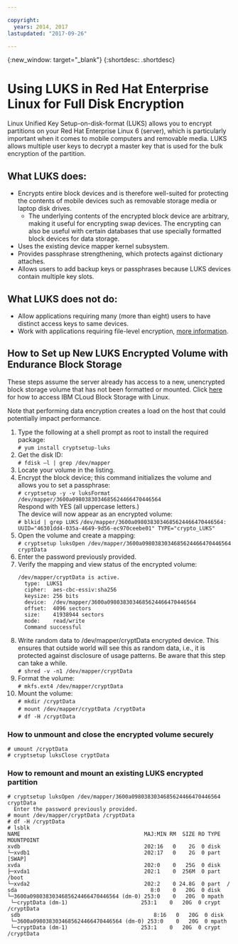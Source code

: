 ```yaml
---

copyright:
  years: 2014, 2017
lastupdated: "2017-09-26"

---
```

{:new_window: target="_blank"}
{:shortdesc: .shortdesc}

# Using LUKS in Red Hat Enterprise Linux for Full Disk Encryption

Linux Unified Key Setup-on-disk-format (LUKS) allows you to encrypt partitions on your Red Hat Enterprise Linux 6 (server), which is particularly important when it comes to mobile computers and removable media. LUKS allows multiple user keys to decrypt a master key that is used for the bulk encryption of the partition.

## What LUKS does:

- Encrypts entire block devices and is therefore well-suited for protecting the contents of mobile devices such as removable storage media or laptop disk drives.
    - The underlying contents of the encrypted block device are arbitrary, making it useful for encrypting swap devices. The encrypting can also be useful with certain databases that use specially formatted block devices for data storage.
- Uses the existing device mapper kernel subsystem.
- Provides passphrase strengthening, which protects against dictionary attaches.
- Allows users to add backup keys or passphrases because LUKS devices contain multiple key slots.


## What LUKS does not do:

- Allow applications requiring many (more than eight) users to have distinct access keys to same devices.
- Work with applications requiring file-level encryption, [more information](https://access.redhat.com/documentation/en-US/Red_Hat_Enterprise_Linux/7/html/Security_Guide/sec-Encryption.html).

## How to Set up New LUKS Encrypted Volume with Endurance Block Storage

These steps assume the server already has access to a new, unencrypted block storage volume that has not been formatted or mounted. Click [here](accessing_block_storage_linux.html) for how to access IBM CLoud Block Storage with Linux.

Note that performing data encryption creates a load on the host that could potentially impact performance.

1. Type the following at a shell prompt as root to install the required package:   <br/>
   `# yum install cryptsetup-luks`
2. Get the disk ID:<br/>
   `# fdisk –l | grep /dev/mapper`
3. Locate your volume in the listing.
4. Encrypt the block device; this command initializes the volume and allows you to set a passphrase: <br/>
   `# cryptsetup -y -v luksFormat /dev/mapper/3600a0980383034685624466470446564`<br/>
   Respond with YES (all uppercase letters.)<br/>
   The device will now appear as an encrypted volume:   <br/>
   `# blkid | grep LUKS`
   `/dev/mapper/3600a0980383034685624466470446564: UUID="46301dd4-035a-4649-9d56-ec970ceebe01" TYPE="crypto_LUKS"`
5. Open the volume and create a mapping:   <br/>
   `# cryptsetup luksOpen /dev/mapper/3600a0980383034685624466470446564 cryptData`
6. Enter the password previously provided.
7. Verify the mapping and view status of the encrypted volume:   <br/>
   ```# cryptsetup -v status cryptData
   /dev/mapper/cryptData is active.
     type:  LUKS1
     cipher:  aes-cbc-essiv:sha256
     keysize: 256 bits
     device:  /dev/mapper/3600a0980383034685624466470446564
     offset:  4096 sectors
     size:    41938944 sectors
     mode:    read/write
     Command successful
   ```
8. Write random data to /dev/mapper/cryptData encrypted device. This ensures that outside world will see this as random data, i.e., it is protected against disclosure of usage patterns. Be aware that this step can take a while.<br/>
    `# shred -v -n1 /dev/mapper/cryptData`
9. Format the volume:<br/>
   `# mkfs.ext4 /dev/mapper/cryptData`
10. Mount the volume:<br/>
   `# mkdir /cryptData`<br/>
   `# mount /dev/mapper/cryptData /cryptData`<br/>
   `# df -H /cryptData`<br/>

### How to unmount and close the encrypted volume securely
   ```
   # umount /cryptData
   # cryptsetup luksClose cryptData
   ```

### How to remount and mount an existing LUKS encrypted partition
    # cryptsetup luksOpen /dev/mapper/3600a0980383034685624466470446564 cryptData
      Enter the password previously provided.
    # mount /dev/mapper/cryptData /cryptData
    # df -H /cryptData
    # lsblk
    NAME                                       MAJ:MIN RM  SIZE RO TYPE  MOUNTPOINT
    xvdb                                       202:16   0    2G  0 disk
    └─xvdb1                                    202:17   0    2G  0 part  [SWAP]
    xvda                                       202:0    0   25G  0 disk
    ├─xvda1                                    202:1    0  256M  0 part  /boot
    └─xvda2                                    202:2    0 24.8G  0 part  /
    sda                                          8:0    0   20G  0 disk
    └─3600a0980383034685624466470446564 (dm-0) 253:0    0   20G  0 mpath
     └─cryptData (dm-1)                       253:1    0   20G  0 crypt /cryptData
     sdb                                          8:16   0   20G  0 disk
     └─3600a0980383034685624466470446564 (dm-0) 253:0    0   20G  0 mpath
     └─cryptData (dm-1)                       253:1    0   20G  0 crypt /cryptData
